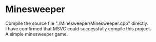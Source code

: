 # Minesweeper  
Compile the source file "./Minesweeper/Minesweeper.cpp" directly.  
I have comfirmed that MSVC could successfully compile this project.  
A simple minesweeper game.  
